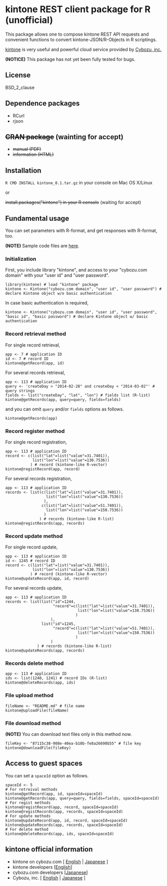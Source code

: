 # kintone REST client package for R (unofficial)

This package allows one to compose kintone REST API requests and convenient functions to convert kintone-JSON/R-Objects in R scriptings.

[kintone](https://kintone.cybozu.com/us/ "English page") is very useful and powerful cloud service provided by [Cybozu, inc.](https://kintone.cybozu.com/us/company.html "Cybozu, inc.")

**(NOTICE)** This package has not yet been fully tested for bugs.  

## License

BSD_2_clause

## Dependence packages
* RCurl
* rjson

## ~~CRAN package~~ (wainting for accept)
* ~~manual (PDF)~~
* ~~information (HTML)~~

## Installation

`R CMD INSTALL kintone_0.1.tar.gz` in your console on Mac OS X/Linux

or

~~install.packages("kintone") in your R console~~ (waiting for accept)

## Fundamental usage

You can set parameters with R-format, and get responses with R-format, too.

**(NOTE)** Sample code files are [here](https://github.com/yamaryu0508/r-kintone/tree/master/examples "sample code").

### Initialization

First, you include library "kintone", and access to your "cybozu.com domain" with your "user id" and "user password".

    library(kintone) # load "kintone" package
    kintone <- Kintone("cybozu.com domain", "user id", "user password") # declare Kintone object w/o basic authentication

In case basic authentication is required,
    
    kintone <- Kintone("cybozu.com domain", "user id", "user password", "basic id", "basic password") # declare Kintone object w/ basic authentication

### Record retrieval method

For single record retrieval,

    app <- 7 # application ID
    id <- 7 # record ID
    kintone@getRecord(app, id)

For several records retrieval,

    app <- 113 # application ID
    query <- 'createDay > "2014-02-28" and createDay < "2014-03-02"' # query strings
    fields <- list("createDay", "lat", "lon") # fields list (R-list)
    kintone@getRecords(app, query=query, fields=fields)
    
and you can omit `query` and/or `fields` options as follows.

    kintone@getRecords(app)

### Record register method

For single record registration,

    app <- 113 # application ID
    record <- c(list("lat"=list("value"=31.7401)),  
                list("lon"=list("value"=130.7536))  
               ) # record (kintone-like R-vector)
    kintone@registRecord(app, record)

For several records registration,

    app <- 113 # application ID
    records <- list(c(list("lat"=list("value"=31.7401)),  
                      list("lon"=list("value"=130.7536))  
                     ),  
                    c(list("lat"=list("value"=51.7401)),  
                      list("lon"=list("value"=150.7536))  
                     )
                   ) # records (kintone-like R-list)
    kintone@registRecords(app, records)

### Record update method

For single record update,

    app <- 113 # application ID
    id <- 1245 # record ID
    record <- c(list("lat"=list("value"=31.7401)),  
                list("lon"=list("value"=130.7536))
               ) # record (kintone-like R-vector)
    kintone@updateRecord(app, id, record)

For several records update,

    app <- 113 # application ID
    records <- list(list("id"=1244,  
                         "record"=c(list("lat"=list("value"=31.7401)),  
                                    list("lon"=list("value"=130.7536))  
                                   )  
                        ),  
                    list("id"=1245,  
                         "record"=c(list("lat"=list("value"=51.7401)),  
                                    list("lon"=list("value"=150.7536))
                                   )  
                        )  
                  ) # records (kintone-like R-list)
    kintone@updateRecords(app, records)

### Records delete method

    app <- 113 # application ID
    ids <- list(1240, 1241) # record IDs (R-list)
    kintone@deleteRecords(app, ids)

### File upload method

    fileName <- "README.md" # file name
    kintone@uploadFile(fileName)

### File download method
**(NOTE)** You can download text files only in this method now.  

    fileKey <- "87115c38-908e-40ea-b10b-fe8a26698b55" # file key
    kintone@downloadFile(fileKey)

## Access to guest spaces

You can set a `spaceId` option as follows.

    spaceId <- 5
    # For retreival methods
    kintone@getRecord(app, id, spaceId=spaceId)
    kintone@getRecords(app, query=query, fields=fields, spaceId=spaceId)
    # For regist methods
    kintone@registRecord(app, record, spaceId=spaceId)
    kintone@registRecords(app, records, spaceId=spaceId)
    # For update methods
    kintone@updateRecord(app, id, record, spaceId=spaceId)
    kintone@updateRecords(app, records, spaceId=spaceId)
    # For delete method
    kintone@deleteRecords(app, ids, spaceId=spaceId)
    
## kintone official information

* kintone on cybozu.com [ [English](https://kintone.cybozu.com/us/ "English page") | [Japanese](https://kintone.cybozu.com/jp/ "Japanese page") ]
* kintone developers [[English](http://developers.kintone.com/ "English page")]
* cybozu.com developers [[Japanese](https://developers.cybozu.com/ja/ "Japanese page")]
* Cybozu, inc. [ [English](https://kintone.cybozu.com/us/company.html "English page") | [Japanese](http://cybozu.co.jp/ "Japanese page") ]